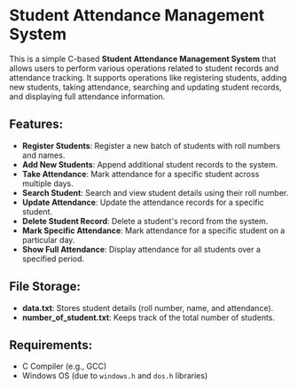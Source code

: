 # Student Attendance Management System

This is a simple C-based **Student Attendance Management System** that allows users to perform various operations related to student records and attendance tracking. It supports operations like registering students, adding new students, taking attendance, searching and updating student records, and displaying full attendance information.

## Features:
- **Register Students**: Register a new batch of students with roll numbers and names.
- **Add New Students**: Append additional student records to the system.
- **Take Attendance**: Mark attendance for a specific student across multiple days.
- **Search Student**: Search and view student details using their roll number.
- **Update Attendance**: Update the attendance records for a specific student.
- **Delete Student Record**: Delete a student's record from the system.
- **Mark Specific Attendance**: Mark attendance for a specific student on a particular day.
- **Show Full Attendance**: Display attendance for all students over a specified period.

## File Storage:
- **data.txt**: Stores student details (roll number, name, and attendance).
- **number_of_student.txt**: Keeps track of the total number of students.

## Requirements:
- C Compiler (e.g., GCC)
- Windows OS (due to `windows.h` and `dos.h` libraries)
